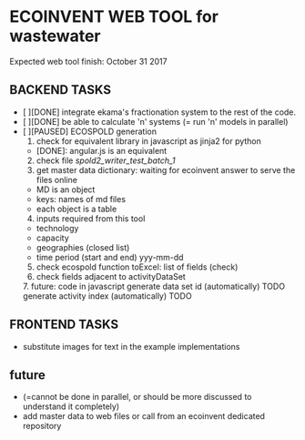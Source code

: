 # ECOINVENT WEB TOOL for wastewater
Expected web tool finish: October 31 2017

## BACKEND TASKS
  * [ ][DONE] integrate ekama's fractionation system to the rest of the code.
  * [ ][DONE] be able to calculate 'n' systems (= run 'n' models in parallel)
  * [ ][PAUSED] ECOSPOLD generation
    1. check for equivalent library in javascript as jinja2 for python
      - [DONE]: angular.js is an equivalent
    2. check file *spold2_writer_test_batch_1*
    3. get master data dictionary: waiting for ecoinvent answer to serve the files online
      - MD is an object
      - keys: names of md files
      - each object is a table
    4. inputs required from this tool
      - technology  <string>
      - capacity    <number>
      - geographies (closed list)
      - time period (start and end) <string> yyy-mm-dd
    5. check ecospold function toExcel: list of fields (check)
    6. check fields adjacent to activityDataSet
      <usedUserMasterData>
      </usedUserMasterData>
    7. future: code in javascript
      generate data set id    (automatically) TODO
      generate activity index (automatically) TODO

## FRONTEND TASKS
* substitute images for text in the example implementations

## future
* (=cannot be done in parallel, or should be more discussed to understand it completely)
* add master data to web files or call from an ecoinvent dedicated repository
